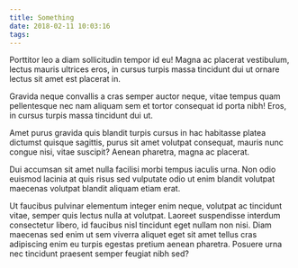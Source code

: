 ```yaml
---
title: Something
date: 2018-02-11 10:03:16
tags:
---
```


Porttitor leo a diam sollicitudin tempor id eu! Magna ac placerat vestibulum, lectus mauris ultrices eros, in cursus turpis massa tincidunt dui ut ornare lectus sit amet est placerat in.

Gravida neque convallis a cras semper auctor neque, vitae tempus quam pellentesque nec nam aliquam sem et tortor consequat id porta nibh! Eros, in cursus turpis massa tincidunt dui ut.

Amet purus gravida quis blandit turpis cursus in hac habitasse platea dictumst quisque sagittis, purus sit amet volutpat consequat, mauris nunc congue nisi, vitae suscipit? Aenean pharetra, magna ac placerat.

Dui accumsan sit amet nulla facilisi morbi tempus iaculis urna. Non odio euismod lacinia at quis risus sed vulputate odio ut enim blandit volutpat maecenas volutpat blandit aliquam etiam erat.

Ut faucibus pulvinar elementum integer enim neque, volutpat ac tincidunt vitae, semper quis lectus nulla at volutpat. Laoreet suspendisse interdum consectetur libero, id faucibus nisl tincidunt eget nullam non nisi. Diam maecenas sed enim ut sem viverra aliquet eget sit amet tellus cras adipiscing enim eu turpis egestas pretium aenean pharetra. Posuere urna nec tincidunt praesent semper feugiat nibh sed?
